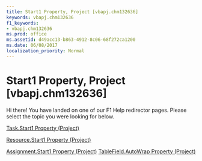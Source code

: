 ```yaml
---
title: Start1 Property, Project [vbapj.chm132636]
keywords: vbapj.chm132636
f1_keywords:
- vbapj.chm132636
ms.prod: office
ms.assetid: d49acc13-b863-4912-8c06-68f272ca1200
ms.date: 06/08/2017
localization_priority: Normal
---
```



# Start1 Property, Project [vbapj.chm132636]

Hi there! You have landed on one of our F1 Help redirector pages. Please select the topic you were looking for below.

[Task.Start1 Property (Project)](http://msdn.microsoft.com/library/000b808a-955d-c843-4af6-0b735a7fb2b8%28Office.15%29.aspx)

[Resource.Start1 Property (Project)](http://msdn.microsoft.com/library/f6ffeef7-d920-feb5-ba87-6603cede152b%28Office.15%29.aspx)

[Assignment.Start1 Property (Project)](http://msdn.microsoft.com/library/06c9ff33-867e-872b-9421-8a8058de3524%28Office.15%29.aspx)
[TableField.AutoWrap Property (Project)](http://msdn.microsoft.com/library/03364d30-736e-ae90-8e68-bf702b40444e%28Office.15%29.aspx)

